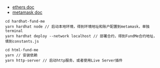 - [ethers doc](https://docs.ethers.org/v5/)
- [metamask doc](https://docs.metamask.io/wallet/reference/rpc-api/)


```
cd hardhat-fund-me
yarn hardhat node // 启动本地环境，得到环境地址和账户配置到metamask，单独terminal
yarn hardhat deploy --network localhost // 部署合约，得到FundMe合约地址，填到constants.js

cd html-fund-me
yarn // 安装依赖
yarn http-server // 启动http服务，或者使用Live Server插件
```